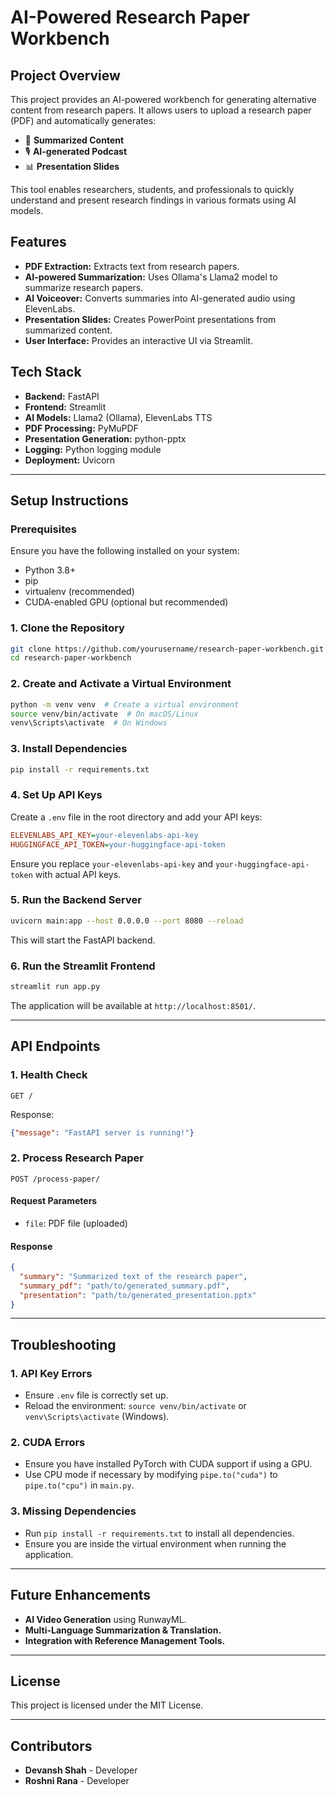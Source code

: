 
# AI-Powered Research Paper Workbench

## Project Overview
This project provides an AI-powered workbench for generating alternative content from research papers. It allows users to upload a research paper (PDF) and automatically generates:

- 📝 **Summarized Content**
- 🎙 **AI-generated Podcast**
- 📊 **Presentation Slides**

This tool enables researchers, students, and professionals to quickly understand and present research findings in various formats using AI models.

## Features
- **PDF Extraction:** Extracts text from research papers.
- **AI-powered Summarization:** Uses Ollama's Llama2 model to summarize research papers.
- **AI Voiceover:** Converts summaries into AI-generated audio using ElevenLabs.
- **Presentation Slides:** Creates PowerPoint presentations from summarized content.
- **User Interface:** Provides an interactive UI via Streamlit.

## Tech Stack
- **Backend:** FastAPI
- **Frontend:** Streamlit
- **AI Models:** Llama2 (Ollama), ElevenLabs TTS
- **PDF Processing:** PyMuPDF
- **Presentation Generation:** python-pptx
- **Logging:** Python logging module
- **Deployment:** Uvicorn

---

## Setup Instructions

### Prerequisites
Ensure you have the following installed on your system:
- Python 3.8+
- pip
- virtualenv (recommended)
- CUDA-enabled GPU (optional but recommended)

### 1. Clone the Repository
```sh
git clone https://github.com/yourusername/research-paper-workbench.git
cd research-paper-workbench
```

### 2. Create and Activate a Virtual Environment
```sh
python -m venv venv  # Create a virtual environment
source venv/bin/activate  # On macOS/Linux
venv\Scripts\activate  # On Windows
```

### 3. Install Dependencies
```sh
pip install -r requirements.txt
```

### 4. Set Up API Keys
Create a `.env` file in the root directory and add your API keys:
```ini
ELEVENLABS_API_KEY=your-elevenlabs-api-key
HUGGINGFACE_API_TOKEN=your-huggingface-api-token
```
Ensure you replace `your-elevenlabs-api-key` and `your-huggingface-api-token` with actual API keys.

### 5. Run the Backend Server
```sh
uvicorn main:app --host 0.0.0.0 --port 8080 --reload
```
This will start the FastAPI backend.

### 6. Run the Streamlit Frontend
```sh
streamlit run app.py
```
The application will be available at `http://localhost:8501/`.

---

## API Endpoints

### 1. Health Check
```http
GET /
```
Response:
```json
{"message": "FastAPI server is running!"}
```

### 2. Process Research Paper
```http
POST /process-paper/
```
#### Request Parameters
- `file`: PDF file (uploaded)

#### Response
```json
{
  "summary": "Summarized text of the research paper",
  "summary_pdf": "path/to/generated_summary.pdf",
  "presentation": "path/to/generated_presentation.pptx"
}
```

---

## Troubleshooting

### 1. API Key Errors
- Ensure `.env` file is correctly set up.
- Reload the environment: `source venv/bin/activate` or `venv\Scripts\activate` (Windows).

### 2. CUDA Errors
- Ensure you have installed PyTorch with CUDA support if using a GPU.
- Use CPU mode if necessary by modifying `pipe.to("cuda")` to `pipe.to("cpu")` in `main.py`.

### 3. Missing Dependencies
- Run `pip install -r requirements.txt` to install all dependencies.
- Ensure you are inside the virtual environment when running the application.

---

## Future Enhancements
- **AI Video Generation** using RunwayML.
- **Multi-Language Summarization & Translation.**
- **Integration with Reference Management Tools.**

---

## License
This project is licensed under the MIT License.

---

## Contributors
- **Devansh Shah** - Developer
- **Roshni Rana** - Developer


